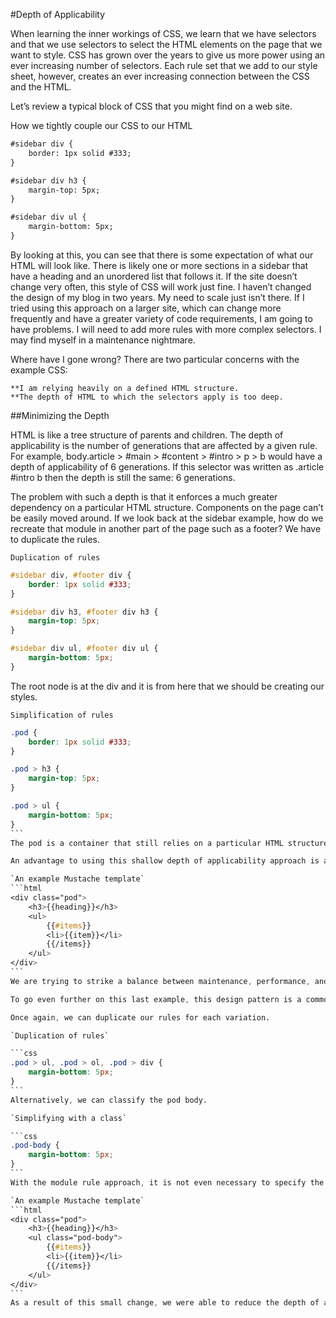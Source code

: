 #Depth of Applicability

When learning the inner workings of CSS, we learn that we have selectors and that we use selectors to select the HTML elements on the page that we want to style. CSS has grown over the years to give us more power using an ever increasing number of selectors. Each rule set that we add to our style sheet, however, creates an ever increasing connection between the CSS and the HTML.

Let’s review a typical block of CSS that you might find on a web site.

How we tightly couple our CSS to our HTML
```html
#sidebar div {
    border: 1px solid #333;
}

#sidebar div h3 { 
    margin-top: 5px;
}

#sidebar div ul {
    margin-bottom: 5px; 
} 
```
By looking at this, you can see that there is some expectation of what our HTML will look like. There is likely one or more sections in a sidebar that have a heading and an unordered list that follows it. If the site doesn’t change very often, this style of CSS will work just fine. I haven’t changed the design of my blog in two years. My need to scale just isn’t there. If I tried using this approach on a larger site, which can change more frequently and have a greater variety of code requirements, I am going to have problems. I will need to add more rules with more complex selectors. I may find myself in a maintenance nightmare.

Where have I gone wrong? There are two particular concerns with the example CSS:

    **I am relying heavily on a defined HTML structure.
    **The depth of HTML to which the selectors apply is too deep.

##Minimizing the Depth

HTML is like a tree structure of parents and children. The depth of applicability is the number of generations that are affected by a given rule. For example, body.article > #main > #content > #intro > p > b would have a depth of applicability of 6 generations. If this selector was written as .article #intro b then the depth is still the same: 6 generations.

The problem with such a depth is that it enforces a much greater dependency on a particular HTML structure. Components on the page can’t be easily moved around. If we look back at the sidebar example, how do we recreate that module in another part of the page such as a footer? We have to duplicate the rules.

`Duplication of rules`
```css
#sidebar div, #footer div {
    border: 1px solid #333;
}

#sidebar div h3, #footer div h3 { 
    margin-top: 5px;
}

#sidebar div ul, #footer div ul {
    margin-bottom: 5px; 
} 
```
The root node is at the div and it is from here that we should be creating our styles.

`Simplification of rules`
````css
.pod {
    border: 1px solid #333;
}

.pod > h3 { 
    margin-top: 5px;
}

.pod > ul {
    margin-bottom: 5px; 
} 
```
The pod is a container that still relies on a particular HTML structure but it is of a much shallower depth than what we had before. The trade-off is that we have to repeat the pod class on numerous elements on the page. Whereas before, we just had two elements with IDs. Of course, we want to avoid going back to the days where we did silly things like adding class names to every paragraph.

An advantage to using this shallow depth of applicability approach is also the ability to more readily convert these modules into templates for dynamic content. At Yahoo!, for example, we’ve been relying on Mustache for much of our template needs. Here is how we would set up our template for these pods:

`An example Mustache template`
```html
<div class="pod">
    <h3>{{heading}}</h3>
    <ul>
        {{#items}}
        <li>{{item}}</li>
        {{/items}}
    </ul>
</div> 
```
We are trying to strike a balance between maintenance, performance, and readability. Going too deep may mean less “classitis” within your HTML but it increases the maintenance and readability overhead. Likewise, you don’t want (or need) classes on everything. Adding classes to the h3 or ul in this example would have been a little unnecessary unless we needed to have an even more flexible system.

To go even further on this last example, this design pattern is a common one. It is a container with a header and a body. (Sometimes, you will have a footer, too.) We have a ul in there right now but in other examples, we might see an ol or a div in its place.

Once again, we can duplicate our rules for each variation.

`Duplication of rules`

```css
.pod > ul, .pod > ol, .pod > div {
    margin-bottom: 5px; 
} 
```
Alternatively, we can classify the pod body.

`Simplifying with a class`

```css
.pod-body {
    margin-bottom: 5px; 
} 
```
With the module rule approach, it is not even necessary to specify the .pod class. We can visually see that .pod-body is associated with the pod module and from a code perspective, it’ll work just fine.

`An example Mustache template`
```html
<div class="pod">
    <h3>{{heading}}</h3>
    <ul class="pod-body">
        {{#items}}
        <li>{{item}}</li>
        {{/items}}
    </ul>
</div> 
```
As a result of this small change, we were able to reduce the depth of applicability to the shallowest it can go. The single selector also means that we are avoiding potential specificity issues, too. All around, that is win-win.
